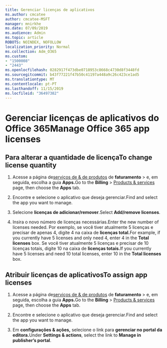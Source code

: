 ```yaml
---
title: Gerenciar licenças de aplicativos
ms.author: cmcatee
author: cmcatee-MSFT
manager: mnirkhe
ms.date: 07/09/2019
ms.audience: Admin
ms.topic: article
ROBOTS: NOINDEX, NOFOLLOW
localization_priority: Normal
ms.collection: Adm_O365
ms.custom:
- "1500008"
- "2443"
ms.openlocfilehash: 0282917f473dbe0718953c8668c4730d8f3448fd
ms.sourcegitcommit: b43f77221f47b50c41197a448a9c26c423ce1ad5
ms.translationtype: MT
ms.contentlocale: pt-PT
ms.lasthandoff: 11/15/2019
ms.locfileid: "36497382"
---
```

# <a name="manage-office-365-app-licenses"></a><span data-ttu-id="29fc6-102">Gerenciar licenças de aplicativos do Office 365</span><span class="sxs-lookup"><span data-stu-id="29fc6-102">Manage Office 365 app licenses</span></span>

## <a name="to-change-license-quantity"></a><span data-ttu-id="29fc6-103">Para alterar a quantidade de licença</span><span class="sxs-lookup"><span data-stu-id="29fc6-103">To change license quantity</span></span>

1. <span data-ttu-id="29fc6-104">Acesse a página de[serviços de & de produtos](https://go.microsoft.com/fwlink/p/?linkid=842054) de **faturamento** > e, em seguida, escolha a guia **Apps.**</span><span class="sxs-lookup"><span data-stu-id="29fc6-104">Go to the **Billing** > [Products & services](https://go.microsoft.com/fwlink/p/?linkid=842054) page, then choose the **Apps** tab.</span></span>

2. <span data-ttu-id="29fc6-105">Encontre e selecione o aplicativo que deseja gerenciar.</span><span class="sxs-lookup"><span data-stu-id="29fc6-105">Find and select the app you want to manage.</span></span>  

3. <span data-ttu-id="29fc6-106">Selecione **licenças de adicionar/remover**.</span><span class="sxs-lookup"><span data-stu-id="29fc6-106">Select **Add/remove licenses**.</span></span>

4. <span data-ttu-id="29fc6-107">Insira o novo número de licenças necessárias.</span><span class="sxs-lookup"><span data-stu-id="29fc6-107">Enter the new number of licenses needed.</span></span> <span data-ttu-id="29fc6-108">Por exemplo, se você tiver atualmente 5 licenças e precisar de apenas 4, digite 4 na caixa de **licenças total.**</span><span class="sxs-lookup"><span data-stu-id="29fc6-108">For example, if you currently have 5 licenses and only need 4, enter 4 in the **Total licenses** box.</span></span> <span data-ttu-id="29fc6-109">Se você tiver atualmente 5 licenças e precisar de 10 licenças totais, digite 10 na caixa de **licenças totais.**</span><span class="sxs-lookup"><span data-stu-id="29fc6-109">If you currently have 5 licenses and need 10 total licenses, enter 10 in the **Total licenses** box.</span></span>

## <a name="to-assign-app-licenses"></a><span data-ttu-id="29fc6-110">Atribuir licenças de aplicativos</span><span class="sxs-lookup"><span data-stu-id="29fc6-110">To assign app licenses</span></span>

1. <span data-ttu-id="29fc6-111">Acesse a página de[serviços de & de produtos](https://go.microsoft.com/fwlink/p/?linkid=842054) de **faturamento** > e, em seguida, escolha a guia **Apps.**</span><span class="sxs-lookup"><span data-stu-id="29fc6-111">Go to the **Billing** > [Products & services](https://go.microsoft.com/fwlink/p/?linkid=842054) page, then choose the **Apps** tab.</span></span>

2. <span data-ttu-id="29fc6-112">Encontre e selecione o aplicativo que deseja gerenciar.</span><span class="sxs-lookup"><span data-stu-id="29fc6-112">Find and select the app you want to manage.</span></span>  

3. <span data-ttu-id="29fc6-113">Em **configurações & ações,** selecione o link para **gerenciar no portal da editora.**</span><span class="sxs-lookup"><span data-stu-id="29fc6-113">Under **Settings & actions**, select the link to **Manage in publisher’s portal**.</span></span>